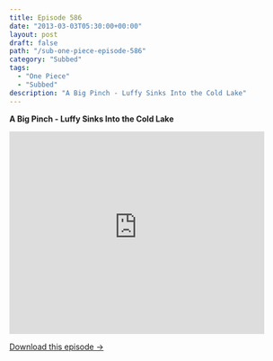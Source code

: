```yaml
---
title: Episode 586
date: "2013-03-03T05:30:00+00:00"
layout: post
draft: false
path: "/sub-one-piece-episode-586"
category: "Subbed"
tags:
  - "One Piece"
  - "Subbed"
description: "A Big Pinch - Luffy Sinks Into the Cold Lake"
---
```


**A Big Pinch - Luffy Sinks Into the Cold Lake**

<iframe width="640" height="360" src="https://www.rapidvideo.com/e/G6FRPFKQ50" frameborder="0" marginwidth=0 marginheight=0 scrolling=no allowfullscreen style="max-width:90%;"></iframe>

<a href="http://ouo.io/qs/eCodkFEQ?s=https://www.rapidvideo.com/d/G6FRPFKQ50" class="styled_a">Download this episode →</a>

